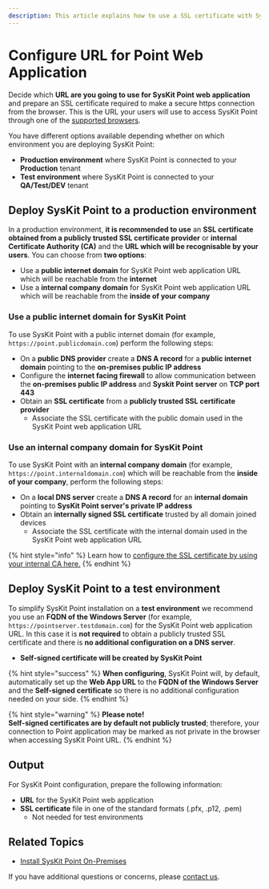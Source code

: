 ```yaml
---
description: This article explains how to use a SSL certificate with SysKit Point.
---
```


# Configure URL for Point Web Application

Decide which **URL are you going to use for SysKit Point web application** and prepare an SSL certificate required to make a secure https connection from the browser. This is the URL your users will use to access SysKit Point through one of the [supported browsers](../../requirements/system-requirements.md#supported-browsers).

You have different options available depending whether on which environment you are deploying SysKit Point:

* **Production environment** where SysKit Point is connected to your **Production** tenant
* **Test environment** where SysKit Point is connected to your **QA/Test/DEV** tenant

## Deploy SysKit Point to a production environment

In a production environment, **it is recommended to use** an **SSL certificate obtained from a publicly trusted SSL certificate provider** or **internal Certificate Authority \(CA\)** and the **URL which will be recognisable by your users**. You can choose from **two options**:

* Use a **public internet domain** for SysKit Point web application URL which will be reachable from the **internet**
* Use a **internal company domain** for SysKit Point web application URL which will be reachable from the **inside of your company**

### Use a public internet domain for SysKit Point

To use SysKit Point with a public internet domain \(for example, `https://point.publicdomain.com`\) perform the following steps:

* On a **public DNS provider** create a **DNS A record** for a **public internet domain** pointing to the **on-premises public IP address** 
* Configure the **internet facing firewall** to allow communication between the **on-premises public IP address** and **Syskit Point server** on **TCP port 443** 
* Obtain an **SSL certificate** from a **publicly trusted SSL certificate provider**
  * Associate the SSL certificate with the public domain used in the SysKit Point web application URL

### Use an internal company domain for SysKit Point

To use SysKit Point with an **internal company domain** \(for example, `https://point.internaldomain.com`\) which will be reachable from the **inside of your company**, perform the following steps:

* On a **local DNS server** create a **DNS A record** for an **internal domain** pointing to **SysKit Point server's private IP address** 
* Obtain an **internally signed SSL certificate** trusted by all domain joined devices
  * Associate the SSL certificate with the internal domain used in the SysKit Point web application URL

{% hint style="info" %}
Learn how to [configure the SSL certificate by using your internal CA here.](../../common-tasks/configure-ssl-certificate.md)
{% endhint %}

## Deploy SysKit Point to a test environment

To simplify SysKit Point installation on a **test environment** we recommend you use an **FQDN of the Windows Server** \(for example, `https://pointserver.testdomain.com`\) for the SysKit Point web application URL. In this case it is **not required** to obtain a publicly trusted SSL certificate and there is **no additional configuration on a DNS server**.

* **Self-signed certificate will be created by SysKit Point**

{% hint style="success" %}
**When configuring**, SysKit Point will, by default, automatically set up the **Web App URL** to the **FQDN of the Windows Server** and the **Self-signed certificate** so there is no additional configuration needed on your side.
{% endhint %}

{% hint style="warning" %}
**Please note!**  
**Self-signed certificates are by default not publicly trusted**; therefore, your connection to Point application may be marked as not private in the browser when accessing SysKit Point URL.
{% endhint %}

## Output

For SysKit Point configuration, prepare the following information:

* **URL** for the SysKit Point web application
* **SSL certificate** file in one of the standard formats \(.pfx, .p12, .pem\)
  * Not needed for test environments

## Related Topics

* [Install SysKit Point On-Premises](overview.md)

If you have additional questions or concerns, please [contact us](https://www.syskit.com/contact-us/).

